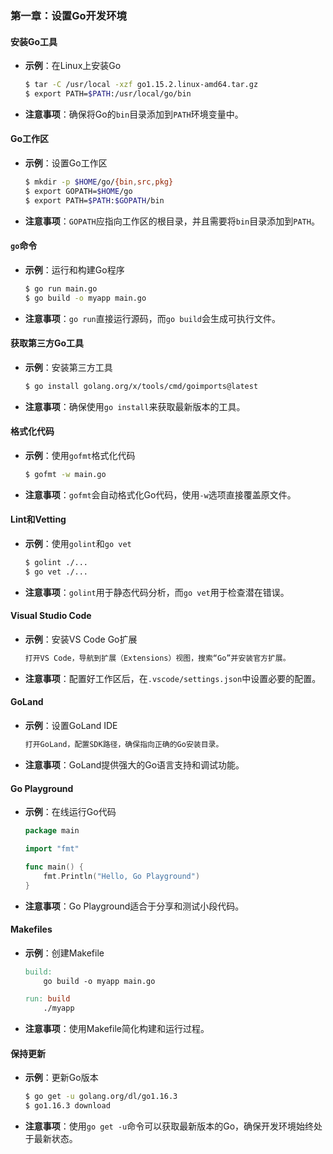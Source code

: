 ### 第一章：设置Go开发环境

#### 安装Go工具
- **示例**：在Linux上安装Go
  ```sh
  $ tar -C /usr/local -xzf go1.15.2.linux-amd64.tar.gz
  $ export PATH=$PATH:/usr/local/go/bin
  ```
- **注意事项**：确保将Go的`bin`目录添加到`PATH`环境变量中。

#### Go工作区
- **示例**：设置Go工作区
  ```sh
  $ mkdir -p $HOME/go/{bin,src,pkg}
  $ export GOPATH=$HOME/go
  $ export PATH=$PATH:$GOPATH/bin
  ```
- **注意事项**：`GOPATH`应指向工作区的根目录，并且需要将`bin`目录添加到`PATH`。

#### `go`命令
- **示例**：运行和构建Go程序
  ```sh
  $ go run main.go
  $ go build -o myapp main.go
  ```
- **注意事项**：`go run`直接运行源码，而`go build`会生成可执行文件。

#### 获取第三方Go工具
- **示例**：安装第三方工具
  ```sh
  $ go install golang.org/x/tools/cmd/goimports@latest
  ```
- **注意事项**：确保使用`go install`来获取最新版本的工具。

#### 格式化代码
- **示例**：使用`gofmt`格式化代码
  ```sh
  $ gofmt -w main.go
  ```
- **注意事项**：`gofmt`会自动格式化Go代码，使用`-w`选项直接覆盖原文件。

#### Lint和Vetting
- **示例**：使用`golint`和`go vet`
  ```sh
  $ golint ./...
  $ go vet ./...
  ```
- **注意事项**：`golint`用于静态代码分析，而`go vet`用于检查潜在错误。

#### Visual Studio Code
- **示例**：安装VS Code Go扩展
  ```sh
  打开VS Code，导航到扩展（Extensions）视图，搜索“Go”并安装官方扩展。
  ```
- **注意事项**：配置好工作区后，在`.vscode/settings.json`中设置必要的配置。

#### GoLand
- **示例**：设置GoLand IDE
  ```sh
  打开GoLand，配置SDK路径，确保指向正确的Go安装目录。
  ```
- **注意事项**：GoLand提供强大的Go语言支持和调试功能。

#### Go Playground
- **示例**：在线运行Go代码
  ```go
  package main
  
  import "fmt"
  
  func main() {
      fmt.Println("Hello, Go Playground")
  }
  ```
- **注意事项**：Go Playground适合于分享和测试小段代码。

#### Makefiles
- **示例**：创建Makefile
  ```makefile
  build:
      go build -o myapp main.go
  
  run: build
      ./myapp
  ```
- **注意事项**：使用Makefile简化构建和运行过程。

#### 保持更新
- **示例**：更新Go版本
  ```sh
  $ go get -u golang.org/dl/go1.16.3
  $ go1.16.3 download
  ```
- **注意事项**：使用`go get -u`命令可以获取最新版本的Go，确保开发环境始终处于最新状态。